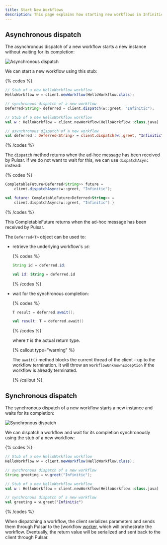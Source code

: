 ```yaml
---
title: Start New Workflows
description: This page explains how starting new workflows in Infinitic, focusing on asynchronous and synchronous dispatch methods. It covers how to initiate workflows using stubs, manage workflow IDs, and await results with examples in Java and Kotlin.
---
```

## Asynchronous dispatch

The asynchronous dispatch of a new workflow starts a new instance without waiting for its completion:

![Asynchronous dispatch](/img/client-workflow-async@2x.png)

We can start a new workflow using this stub:

{% codes %}

```java
// Stub of a new HelloWorkflow workflow
HelloWorkflow w = client.newWorkflow(HelloWorkflow.class);

// synchronous dispatch of a new workflow
Deferred<String> deferred = client.dispatch(w::greet, "Infinitic");
```

```kotlin
// Stub of a new HelloWorkflow workflow
val w : HelloWorkflow = client.newWorkflow(HelloWorkflow::class.java)

// asynchronous dispatch of a new workflow
val deferred : Deferred<String> = client.dispatch(w::greet, "Infinitic") }
```

{% /codes %}

The `dispatch` method returns when the ad-hoc message has been received by Pulsar. If we do not want to wait for this, we can use `dispatchAsync` instead:

{% codes %}

```java
CompletableFuture<Deferred<String>> future = 
    client.dispatchAsync(w::greet, "Infinitic");
```

```kotlin
val future: CompletableFuture<Deferred<String>> = 
    client.dispatchAsync(w::greet, "Infinitic") }
```

{% /codes %}

This CompletableFuture returns when the ad-hoc message has been received by Pulsar.

The `Deferred<T>` object can be used to:

- retrieve the underlying workflow's `id`:

  {% codes %}

  ```java
  String id = deferred.id;
  ```

  ```kotlin
  val id: String = deferred.id
  ```

  {% /codes %}
- wait for the synchronous completion:

  {% codes %}

  ```java
  T result = deferred.await();
  ```

  ```kotlin
  val result: T = deferred.await()
  ```

  {% /codes %}

  where `T` is the actual return type.

  {% callout type="warning"  %}

  The `await()` method blocks the current thread of the client - up to the workflow termination. It will throw an `WorkflowUnknownException` if the workflow is already terminated.

  {% /callout  %}

## Synchronous dispatch

The synchronous dispatch of a new workflow starts a new instance and waits for its completion:

![Synchronous dispatch](/img/client-workflow-sync@2x.png)

We can dispatch a workflow and wait for its completion synchronously using the stub of a new workflow:

{% codes %}

```java
// Stub of a new HelloWorkflow workflow
HelloWorkflow w = client.newWorkflow(HelloWorkflow.class);

// synchronous dispatch of a new workflow
String greeting = w.greet("Infinitic");
```

```kotlin
// Stub of a new HelloWorkflow workflow
val w : HelloWorkflow = client.newWorkflow(HelloWorkflow::class.java)

// synchronous dispatch of a new workflow
val greeting = w.greet("Infinitic")
```

{% /codes %}

When dispatching a workflow, the client serializes parameters and sends them through Pulsar to the [workflow [worker](/docs/workflows/workers), which will orchestrate the workflow. Eventually, the return value will be serialized and sent back to the client through Pulsar.
